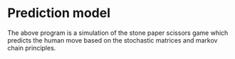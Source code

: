 # Prediction model

The above program is a simulation of the stone paper scissors game  which predicts the human move based on the stochastic matrices 
and markov chain principles.
